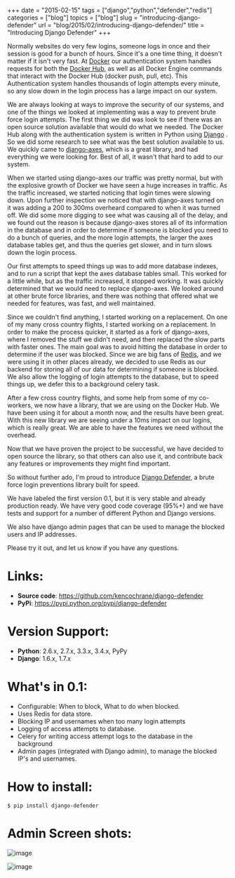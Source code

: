 +++
date = "2015-02-15"
tags = ["django","python","defender","redis"]
categories = ["blog"]
topics = ["blog"]
slug = "introducing-django-defender"
url = "blog/2015/02/introducing-django-defender/"
title = "Introducing Django Defender"
+++

Normally websites do very few logins, someone logs in once and their
session is good for a bunch of hours. Since it's a one time thing, it
doesn't matter if it isn't very fast. At
[Docker](https://www.docker.com) our authentication system handles
requests for both the [Docker Hub](https://hub.docker.com), as well as
all Docker Engine commands that interact with the Docker Hub (docker
push, pull, etc). This Authentication system handles thousands of login
attempts every minute, so any slow down in the login process has a large
impact on our system.

We are always looking at ways to improve the security of our systems,
and one of the things we looked at implementing was a way to prevent
brute force login attempts. The first thing we did was look to see if
there was an open source solution available that would do what we
needed. The Docker Hub along with the authentication system is written
in Python using [Django](http://www.djangoproject.com) . So we did some
research to see what was the best solution available to us. We quickly
came to [django-axes](https://github.com/django-pci/django-axes), which
is a great library, and had everything we were looking for. Best of all,
it wasn't that hard to add to our system.

When we started using django-axes our traffic was pretty normal, but
with the explosive growth of Docker we have seen a huge increases in
traffic. As the traffic increased, we started noticing that login times
were slowing down. Upon further inspection we noticed that with
django-axes turned on it was adding a 200 to 300ms overheard compared to
when it was turned off. We did some more digging to see what was causing
all of the delay, and we found out the reason is because django-axes
stores all of its information in the database and in order to determine
if someone is blocked you need to do a bunch of queries, and the more
login attempts, the larger the axes database tables get, and thus the
queries get slower, and in turn slows down the login process.

Our first attempts to speed things up was to add more database indexes,
and to run a script that kept the axes database tables small. This
worked for a little while, but as the traffic increased, it stopped
working. It was quickly determined that we would need to replace
django-axes. We looked around at other brute force libraries, and there
was nothing that offered what we needed for features, was fast, and well
maintained.

Since we couldn't find anything, I started working on a replacement. On
one of my many cross country flights, I started working on a
replacement. In order to make the process quicker, it started as a fork
of django-axes, where I removed the stuff we didn't need, and then
replaced the slow parts with faster ones. The main goal was to avoid
hitting the database in order to determine if the user was blocked.
Since we are big fans of [Redis](http://redis.io), and we were using it
in other places already, we decided to use Redis as our backend for
storing all of our data for determining if someone is blocked. We also
allow the logging of login attempts to the database, but to speed things
up, we defer this to a background celery task.

After a few cross country flights, and some help from some of my
co-workers, we now have a library, that we are using on the Docker Hub.
We have been using it for about a month now, and the results have been
great. With this new library we are seeing under a 10ms impact on our
logins, which is really great. We are able to have the features we need
without the overhead.

Now that we have proven the project to be successful, we have decided to
open source the library, so that others can also use it, and contribute
back any features or improvements they might find important.

So without further ado, I'm proud to introduce [Django
Defender](https://github.com/kencochrane/django-defender), a brute force
login preventions library built for speed.

We have labeled the first version 0.1, but it is very stable and already
production ready. We have very good code coverage (95%+) and we have
tests and support for a number of different Python and Django versions.

We also have django admin pages that can be used to manage the blocked
users and IP addresses.

Please try it out, and let us know if you have any questions.

Links:
======

-   **Source code**: <https://github.com/kencochrane/django-defender>
-   **PyPi**: <https://pypi.python.org/pypi/django-defender>

Version Support:
================

-   **Python**: 2.6.x, 2.7.x, 3.3.x, 3.4.x, PyPy
-   **Django**: 1.6.x, 1.7.x

What's in 0.1:
==============

-   Configurable: When to block, What to do when blocked.
-   Uses Redis for data store.
-   Blocking IP and usernames when too many login attempts
-   Logging of access attempts to database.
-   Celery for writing access attempt logs to the database in the
    background
-   Admin pages (integrated with Django admin), to manage the blocked
    IP's and usernames.

How to install:
===============

```
$ pip install django-defender
```

Admin Screen shots:
===================

![image](https://cloud.githubusercontent.com/assets/261601/5950540/8895b570-a729-11e4-9dc3-6b00e46c8043.png)

![image](https://cloud.githubusercontent.com/assets/261601/5950541/88a35194-a729-11e4-981b-3a55b44ef9d5.png)
